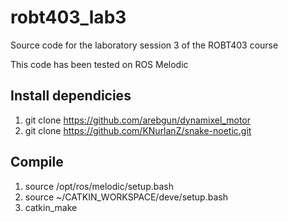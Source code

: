 # robt403_lab3
Source code for the laboratory session 3 of the ROBT403 course

This code has been tested on ROS Melodic

## Install dependicies
  1) git clone https://github.com/arebgun/dynamixel_motor
  2) git clone https://github.com/KNurlanZ/snake-noetic.git

## Compile
  1) source /opt/ros/melodic/setup.bash
  2) source ~/CATKIN_WORKSPACE/deve/setup.bash
  3) catkin_make

